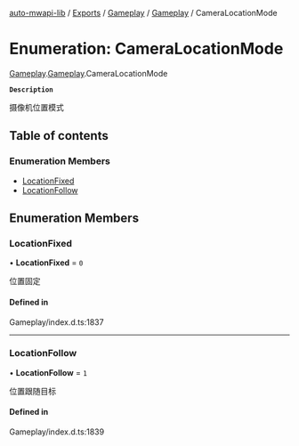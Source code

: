 [auto-mwapi-lib](../README.md) / [Exports](../modules.md) / [Gameplay](../modules/Gameplay.md) / [Gameplay](../modules/Gameplay.Gameplay.md) / CameraLocationMode

# Enumeration: CameraLocationMode

[Gameplay](../modules/Gameplay.md).[Gameplay](../modules/Gameplay.Gameplay.md).CameraLocationMode

**`Description`**

摄像机位置模式

## Table of contents

### Enumeration Members

- [LocationFixed](Gameplay.Gameplay.CameraLocationMode.md#locationfixed)
- [LocationFollow](Gameplay.Gameplay.CameraLocationMode.md#locationfollow)

## Enumeration Members

### LocationFixed

• **LocationFixed** = `0`

位置固定

#### Defined in

Gameplay/index.d.ts:1837

---

### LocationFollow

• **LocationFollow** = `1`

位置跟随目标

#### Defined in

Gameplay/index.d.ts:1839
